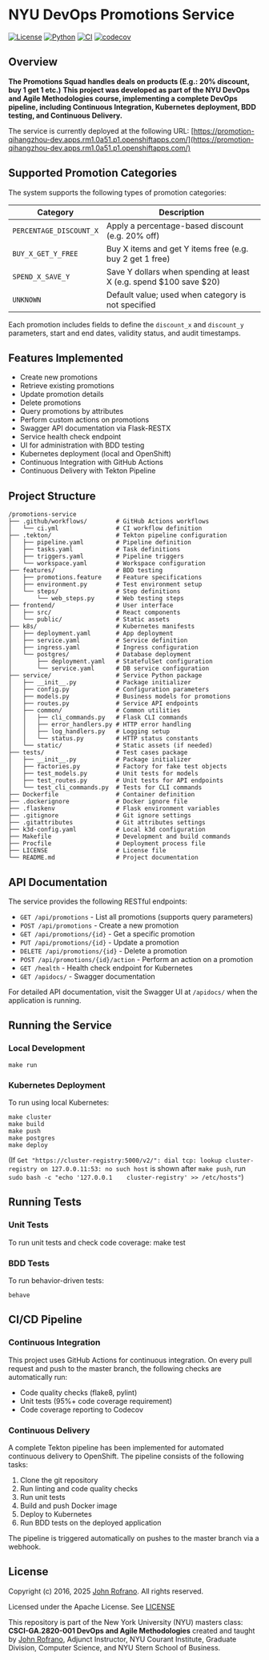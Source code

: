 # NYU DevOps Promotions Service

[![License](https://img.shields.io/badge/License-Apache_2.0-blue.svg)](https://opensource.org/licenses/Apache-2.0)
[![Python](https://img.shields.io/badge/Language-Python-blue.svg)](https://python.org/)
[![CI](https://github.com/CSCI-GA-2820-SP25-003/promotions/actions/workflows/ci.yml/badge.svg)](https://github.com/CSCI-GA-2820-SP25-003/promotions/actions/workflows/ci.yml)
[![codecov](https://codecov.io/gh/CSCI-GA-2820-SP25-003/promotions/graph/badge.svg?token=59HKL5TX2J)](https://codecov.io/gh/CSCI-GA-2820-SP25-003/promotions)


## Overview

**The Promotions Squad handles deals on products (E.g.: 20% discount, buy 1 get 1 etc.)**
**This project was developed as part of the NYU DevOps and Agile Methodologies course, implementing a complete DevOps pipeline, including Continuous Integration, Kubernetes deployment, BDD testing, and Continuous Delivery.**

The service is currently deployed at the following URL: [https://promotion-qihangzhou-dev.apps.rm1.0a51.p1.openshiftapps.com/](https://promotion-qihangzhou-dev.apps.rm1.0a51.p1.openshiftapps.com/)

## Supported Promotion Categories

The system supports the following types of promotion categories:

| Category             | Description                                                |
|----------------------|------------------------------------------------------------|
| `PERCENTAGE_DISCOUNT_X` | Apply a percentage-based discount (e.g. 20% off)            |
| `BUY_X_GET_Y_FREE`      | Buy X items and get Y items free (e.g. buy 2 get 1 free)   |
| `SPEND_X_SAVE_Y`        | Save Y dollars when spending at least X (e.g. spend $100 save $20) |
| `UNKNOWN`               | Default value; used when category is not specified         |

Each promotion includes fields to define the `discount_x` and `discount_y` parameters, start and end dates, validity status, and audit timestamps.

## Features Implemented

- Create new promotions
- Retrieve existing promotions
- Update promotion details
- Delete promotions
- Query promotions by attributes
- Perform custom actions on promotions
- Swagger API documentation via Flask-RESTX
- Service health check endpoint
- UI for administration with BDD testing
- Kubernetes deployment (local and OpenShift)
- Continuous Integration with GitHub Actions
- Continuous Delivery with Tekton Pipeline

## Project Structure
```
/promotions-service
├── .github/workflows/        # GitHub Actions workflows
│   └── ci.yml                # CI workflow definition
├── .tekton/                  # Tekton pipeline configuration
│   ├── pipeline.yaml         # Pipeline definition
│   ├── tasks.yaml            # Task definitions
│   ├── triggers.yaml         # Pipeline triggers
│   └── workspace.yaml        # Workspace configuration
├── features/                 # BDD testing
│   ├── promotions.feature    # Feature specifications
│   ├── environment.py        # Test environment setup
│   └── steps/                # Step definitions
│       └── web_steps.py      # Web testing steps
├── frontend/                 # User interface
│   ├── src/                  # React components
│   └── public/               # Static assets
├── k8s/                      # Kubernetes manifests
│   ├── deployment.yaml       # App deployment
│   ├── service.yaml          # Service definition
│   ├── ingress.yaml          # Ingress configuration
│   └── postgres/             # Database deployment
│       ├── deployment.yaml   # StatefulSet configuration
│       └── service.yaml      # DB service configuration
├── service/                  # Service Python package
│   ├── __init__.py           # Package initializer
│   ├── config.py             # Configuration parameters
│   ├── models.py             # Business models for promotions
│   ├── routes.py             # Service API endpoints
│   ├── common/               # Common utilities
│   │   ├── cli_commands.py   # Flask CLI commands
│   │   ├── error_handlers.py # HTTP error handling
│   │   ├── log_handlers.py   # Logging setup
│   │   └── status.py         # HTTP status constants
│   └── static/               # Static assets (if needed)
├── tests/                    # Test cases package
│   ├── __init__.py           # Package initializer
│   ├── factories.py          # Factory for fake test objects
│   ├── test_models.py        # Unit tests for models
│   ├── test_routes.py        # Unit tests for API endpoints
│   └── test_cli_commands.py  # Tests for CLI commands
├── Dockerfile                # Container definition
├── .dockerignore             # Docker ignore file
├── .flaskenv                 # Flask environment variables
├── .gitignore                # Git ignore settings
├── .gitattributes            # Git attributes settings
├── k3d-config.yaml           # Local k3d configuration
├── Makefile                  # Development and build commands
├── Procfile                  # Deployment process file
├── LICENSE                   # License file
└── README.md                 # Project documentation
```


## API Documentation

The service provides the following RESTful endpoints:

- `GET /api/promotions` - List all promotions (supports query parameters)
- `POST /api/promotions` - Create a new promotion
- `GET /api/promotions/{id}` - Get a specific promotion
- `PUT /api/promotions/{id}` - Update a promotion
- `DELETE /api/promotions/{id}` - Delete a promotion
- `POST /api/promotions/{id}/action` - Perform an action on a promotion
- `GET /health` - Health check endpoint for Kubernetes
- `GET /apidocs/` - Swagger documentation

For detailed API documentation, visit the Swagger UI at `/apidocs/` when the application is running.

## Running the Service

### Local Development

```
make run
```

### Kubernetes Deployment

To run using local Kubernetes:
```
make cluster
make build
make push
make postgres
make deploy
```
(If `Get "https://cluster-registry:5000/v2/": dial tcp: lookup cluster-registry on 127.0.0.11:53: no such host` is shown after `make push`, run `sudo bash -c "echo '127.0.0.1    cluster-registry' >> /etc/hosts"`)

## Running Tests

### Unit Tests

To run unit tests and check code coverage:
make test

### BDD Tests

To run behavior-driven tests:
```
behave
```

## CI/CD Pipeline

### Continuous Integration

This project uses GitHub Actions for continuous integration. On every pull request and push to the master branch, the following checks are automatically run:

- Code quality checks (flake8, pylint)
- Unit tests (95%+ code coverage requirement)
- Code coverage reporting to Codecov

### Continuous Delivery

A complete Tekton pipeline has been implemented for automated continuous delivery to OpenShift. The pipeline consists of the following tasks:

1. Clone the git repository
2. Run linting and code quality checks
3. Run unit tests
4. Build and push Docker image
5. Deploy to Kubernetes
6. Run BDD tests on the deployed application

The pipeline is triggered automatically on pushes to the master branch via a webhook.

## License

Copyright (c) 2016, 2025 [John Rofrano](https://www.linkedin.com/in/JohnRofrano/). All rights reserved.

Licensed under the Apache License. See [LICENSE](LICENSE)

This repository is part of the New York University (NYU) masters class: **CSCI-GA.2820-001 DevOps and Agile Methodologies** created and taught by [John Rofrano](https://cs.nyu.edu/~rofrano/), Adjunct Instructor, NYU Courant Institute, Graduate Division, Computer Science, and NYU Stern School of Business.







